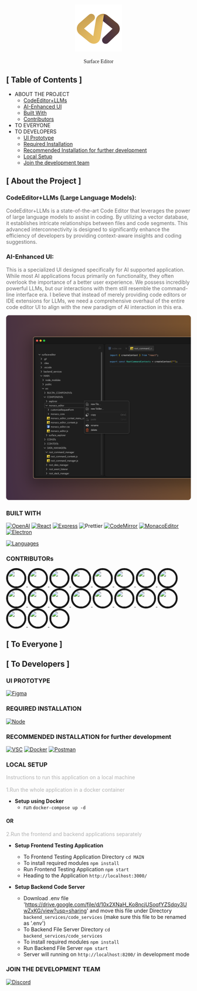 <div style="text-align: center;">
  <link
    href="https://fonts.googleapis.com/css2?family=Jost:wght@200;300&display=swap"
    rel="stylesheet"
  ></link>
  <img src="./MAIN/assets/logos/logo_mona_lisa_512.png" style="width: 128px" alt="surface_editor_logo"/>

  <span style="font-family: Jost; font-size: 32">Surface Editor</span>
</div>

## [ Table of Contents ]

- ABOUT THE PROJECT
  - [CodeEditor+LLMs](#codeeditor-llms)
  - [AI-Enhanced UI](#ai-enhanced-ui)
  - [Built With](#built-with)
  - [Contributors](#contributors)
- TO EVERYONE
- TO DEVELOPERS
  - [UI Prototype](#ui-prototype)
  - [Required Installation](#required-installation)
  - [Recommended Installation for further development](#recommended-installation)
  - [Local Setup](#local-setup)
  - [Join the development team](#)

## [ About the Project ]

### <a id="codeeditor-llms"></a>CodeEditor+LLMs (Large Language Models):

<span style="opacity: 0.64">CodeEditor+LLMs is a state-of-the-art Code Editor that leverages the power of large language models to assist in coding. By utilizing a vector database, it establishes intricate relationships between files and code segments. This advanced interconnectivity is designed to significantly enhance the efficiency of developers by providing context-aware insights and coding suggestions.</span>

### <a id="ai-enhanced-ui"></a>AI-Enhanced UI:

<span style="opacity: 0.64">This is a specialized UI designed specifically for AI supported application. While most AI applications focus primarily on functionality, they often overlook the importance of a better user experience. We possess incredibly powerful LLMs, but our interactions with them still resemble the command-line interface era. I believe that instead of merely providing code editors or IDE extensions for LLMs, we need a comprehensive overhaul of the entire code editor UI to align with the new paradigm of AI interaction in this era.</span>

![MAC UI](./MAIN/assets/images/darwin32_demo_ui.png)

### <a id="built-with"></a>BUILT WITH

<!-- [![Github][Github-shield]][Github-url] -->
<!-- [![Node][Node-shield]][Node-install] -->
<!-- [![MongoDB][MongoDB-shield]][MongoDB-install] -->
<!-- [![Figma][Figma-shield]][Figma-url] -->
<!-- [![VSC][VSC-shield]][VSC-install] -->
<!-- [![Nodemon][Nodemon-shield]][Nodemon-url] -->

[![OpenAI][OpenAI-shield]][OpenAI-url]
[![React][React-shield]][React-url]
[![Express][Express-shield]][Express-url]
![Prettier][Prettier-shield]
[![CodeMirror][CodeMirror-shield]][CoderMirror-url]
[![MonacoEditor][MonacoEditor-shield]][MonacoEditor-url]
[![Electron][Electron-shield]][Electron-url]

[![Languages](https://skillicons.dev/icons?i=js,html,css,python)](https://skillicons.dev)

### <a id="contributors"></a>CONTRIBUTORs

<a href="https://github.com/haoxiang-xu">
  <img src="https://github.com/haoxiang-xu.png" width="45" height="45" style="border-radius: 50%; border: 5px solid #181818;">
</a>
<a href="https://github.com/XinquanGe">
  <img src="https://github.com/XinquanGe.png" width="45" height="45" style="border-radius: 50%; border: 5px solid #181818;">
</a>
<a href="https://github.com/WenruiChen">
  <img src="https://github.com/WenruiChen.png" width="45" height="45" style="border-radius: 50%; border: 5px solid #181818;">
</a>
<a href="https://github.com/GorgeousGrace">
  <img src="https://github.com/GorgeousGrace.png" width="45" height="45" style="border-radius: 50%; border: 5px solid #181818;">
</a>
<a href="https://github.com/fountainfang">
  <img src="https://github.com/fountainfang.png" width="45" height="45" style="border-radius: 50%; border: 5px solid #181818;">
</a>
<a href="https://github.com/William-316">
  <img src="https://github.com/William-316.png" width="45" height="45" style="border-radius: 50%; border: 5px solid #181818;">
</a>
<a href="https://github.com/skywalker007-cpu">
  <img src="https://github.com/skywalker007-cpu.png" width="45" height="45" style="border-radius: 50%; border: 5px solid #181818;">
</a>
<a href="https://github.com/7ito">
  <img src="https://github.com/7ito.png" width="45" height="45" style="border-radius: 50%; border: 5px solid #181818;">
</a>
<a href="https://github.com/andrewyang0620">
  <img src="https://github.com/andrewyang0620.png" width="45" height="45" style="border-radius: 50%; border: 5px solid #181818;">
</a>
<a href="https://github.com/BobbyZhu24">
  <img src="https://github.com/BobbyZhu24.png" width="45" height="45" style="border-radius: 50%; border: 5px solid #181818;">
</a>
<a href="https://github.com/duyiyang">
  <img src="https://github.com/duyiyang.png" width="45" height="45" style="border-radius: 50%; border: 5px solid #181818;">
</a>
<a href="https://github.com/KiritoLoh">
  <img src="https://github.com/KiritoLoh.png" width="45" height="45" style="border-radius: 50%; border: 5px solid #181818;">
</a>
<a href="https://github.com/lucas-xu51">
  <img src="https://github.com/lucas-xu51.png" width="45" height="45" style="border-radius: 50%; border: 5px solid #181818;">
</a>
</a>
<a href="https://github.com/prussia1891">
  <img src="https://github.com/prussia1891.png" width="45" height="45" style="border-radius: 50%; border: 5px solid #181818;">
</a>
</a>
<a href="https://github.com/Stevensayhello">
  <img src="https://github.com/Stevensayhello.png" width="45" height="45" style="border-radius: 50%; border: 5px solid #181818;">
</a>
</a>
<a href="https://github.com/Xinying-Q">
  <img src="https://github.com/Xinying-Q.png" width="45" height="45" style="border-radius: 50%; border: 5px solid #181818;">
</a>
</a>
<a href="https://github.com/yuan-yz-z">
  <img src="https://github.com/yuan-yz-z.png" width="45" height="45" style="border-radius: 50%; border: 5px solid #181818;">
</a>
</a>
<a href="https://github.com/Zecr">
  <img src="https://github.com/Zecr.png" width="45" height="45" style="border-radius: 50%; border: 5px solid #181818;">
</a>
<a href="https://github.com/zjy125">
  <img src="https://github.com/zjy125.png" width="45" height="45" style="border-radius: 50%; border: 5px solid #181818;">
</a>

## [ To Everyone ]

## [ To Developers ]

### <a id="ui-prototype"></a>UI PROTOTYPE

[![Figma][Figma-page-shield]][Figma-page]

### <a id="required-installation"></a>REQUIRED INSTALLATION

[![Node][Node-download-shield]][Node-install]

### <a id="recommended-installation"></a>RECOMMENDED INSTALLATION for further development

[![VSC][VSC-download-shield]][VSC-install]
[![Docker][Docker-download-shield]][Docker-install]
[![Postman][Postman-download-shield]][Postman-install]

<!-- [![MongoDB][MongoDB-download-shield]][MongoDB-install] -->

### <a id="local-setup"></a>LOCAL SETUP

<span style="opacity: 0.32">Instructions to run this application on a local machine</span><br><br>
<span style="opacity: 0.32">1.Run the whole application in a docker container</span>

- **Setup using Docker**
  - run `docker-compose up -d`

#### OR

<span style="opacity: 0.32">2.Run the frontend and backend applications separately</span>

- **Setup Frontend Testing Application**

  - To Frontend Testing Application Directory `cd MAIN`
  - To install required modules `npm install`
  - Run Frontend Testing Application `npm start`
  - Heading to the Application `http://localhost:3000/`

- **Setup Backend Code Server**

  - Download .env file 'https://drive.google.com/file/d/10x2XNaH_Ko8ncjUSoqfYZSdqy3UwZxKG/view?usp=sharing' and move this file under Directory `backend_services/code_services` (make sure this file to be renamed as '.env')
  - To Backend File Server Directory `cd backend_services/code_services`
  - To install required modules `npm install`
  - Run Backend File Server `npm start`
  - Server will running on `http://localhost:8200/` in development mode

### <a id="join-the-team"></a>JOIN THE DEVELOPMENT TEAM

[![Discord][Discord-shield]][Discord-url]

[vscode-repo-shield]: https://img.shields.io/badge/Open_With_Visual_Studio_Code-222222?style=for-the-badge&logo=VisualStudioCode&logoColor=FFFFFF&labelColor=007ACC
[vscode-repo-url]: git-client://clone?repo=https%3A%2F%2Fgithub.com%2Fhaoxiang-xu%2Fvecoder
[Github-shield]: https://img.shields.io/badge/Github-222222?style=for-the-badge&logo=Github&logoColor=FFFFFF&labelColor=181717
[Github-url]: https://github.com/
[Figma-shield]: https://img.shields.io/badge/Figma-222222?style=for-the-badge&logo=Figma&logoColor=000000&labelColor=F24E1E
[Figma-url]: https://www.figma.com/
[OpenAI-shield]: https://img.shields.io/badge/OpenAI-222222?style=for-the-badge&logo=OpenAI&logoColor=FFFFFF&labelColor=412991
[OpenAI-url]: https://openai.com/
[React-shield]: https://img.shields.io/badge/React-222222?style=for-the-badge&logo=React&logoColor=000000&labelColor=61DAFB
[React-url]: https://react-cn.github.io/react/index.html
[Node-shield]: https://img.shields.io/badge/Node.js-222222?style=for-the-badge&logo=Node.js&logoColor=FFFFFF&labelColor=339933
[Node-download-shield]: https://img.shields.io/badge/Node.js-v18.2.0-222222?style=for-the-badge&logo=Node.js&logoColor=FFFFFF&labelColor=339933
[Node-install]: https://nodejs.org/en/download
[MongoDB-shield]: https://img.shields.io/badge/MongoDB-222222?style=for-the-badge&logo=MongoDB&logoColor=ffffff&labelColor=47A248
[MongoDB-download-shield]: https://img.shields.io/badge/MongoDB-v1.10.6-222222?style=for-the-badge&logo=MongoDB&logoColor=FFFFFF&labelColor=47A248
[MongoDB-install]: https://www.mongodb.com/try/download/community
[Figma-page-shield]: https://img.shields.io/badge/Figma-UIPrototype-222222?style=for-the-badge&logo=Figma&logoColor=FFFFFF&labelColor=F24E1E
[Figma-page]: https://www.figma.com/file/IbzJCuwGLDJ18cluXIt2CF/COMPONENTS_DESIGN?type=design&node-id=0%3A1&mode=design&t=ZaaoGH6wUChQICuO-1
[VSC-shield]: https://img.shields.io/badge/Visual_Studio_Code-222222?style=for-the-badge&logo=VisualStudioCode&logoColor=FFFFFF&labelColor=007ACC
[VSC-download-shield]: https://img.shields.io/badge/Visual_Studio_Code-v1.81.1-222222?style=for-the-badge&logo=VisualStudioCode&logoColor=FFFFFF&labelColor=007ACC
[VSC-install]: https://code.visualstudio.com/download
[Postman-download-shield]: https://img.shields.io/badge/Postman-v10.17.4-222222?style=for-the-badge&logo=Postman&logoColor=FFFFFF&labelColor=FF6C37
[Postman-install]: https://www.postman.com/downloads/
[Docker-download-shield]: https://img.shields.io/badge/Docker-v4.20.1-222222?style=for-the-badge&logo=Docker&logoColor=FFFFFF&labelColor=2496ED
[Docker-install]: https://www.docker.com/products/docker-desktop/
[Prettier-shield]: https://img.shields.io/badge/Prettier-222222?style=for-the-badge&logo=Prettier&logoColor=000000&labelColor=F7B93E
[intellijIdea-shield]: https://img.shields.io/badge/intellij_Idea-222222?style=for-the-badge&logo=intellijIdea&logoColor=000000&labelColor=0774EA
[CodeMirror-shield]: https://img.shields.io/badge/codemirror-222222?style=for-the-badge&logo=codemirror&logoColor=000000&labelColor=D30707
[CoderMirror-url]: https://codemirror.net/
[MonacoEditor-shield]: https://img.shields.io/badge/monaco_Editor-222222?style=for-the-badge&logo=visualstudiocode&logoColor=FFFFFF&labelColor=68217A
[MonacoEditor-url]: https://microsoft.github.io/monaco-editor/
[Electron-shield]: https://img.shields.io/badge/Electron-222222?style=for-the-badge&logo=Electron&logoColor=000000&labelColor=47848F
[Electron-url]: https://www.electronjs.org/
[Nodemon-shield]: https://img.shields.io/badge/Nodemon-222222?style=for-the-badge&logo=Nodemon&logoColor=000000&labelColor=76D04B
[Nodemon-url]: https://www.npmjs.com/package/nodemon
[Express-shield]: https://img.shields.io/badge/Express-222222?style=for-the-badge&logo=Express&logoColor=000000&labelColor=FFFFFF
[Express-url]: https://expressjs.com/
[Discord-shield]: https://img.shields.io/badge/Discord-222222?style=for-the-badge&logo=Discord&logoColor=FFFFFF&labelColor=5865F2
[Discord-url]: https://discord.gg/3eQmMBAD
